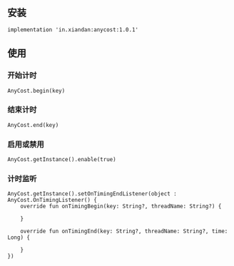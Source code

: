 ## 安装
```
implementation 'in.xiandan:anycost:1.0.1'
```

## 使用
### 开始计时
```
AnyCost.begin(key)
```

### 结束计时
```
AnyCost.end(key)
```

### 启用或禁用
```
AnyCost.getInstance().enable(true)
```

### 计时监听
```
AnyCost.getInstance().setOnTimingEndListener(object : AnyCost.OnTimingListener() {
    override fun onTimingBegin(key: String?, threadName: String?) {

    }

    override fun onTimingEnd(key: String?, threadName: String?, time: Long) {
        
    }
})
```

